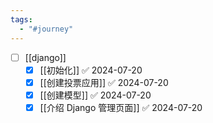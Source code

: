 ```yaml
---
tags:
  - "#journey"
---
```

- [ ] [[django]]
	- [x] [[初始化]] ✅ 2024-07-20
	- [x] [[创建投票应用]] ✅ 2024-07-20
	- [x] [[创建模型]] ✅ 2024-07-20
	- [x] [[介绍 Django 管理页面]] ✅ 2024-07-20